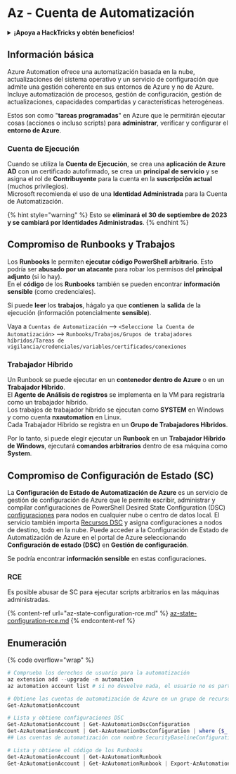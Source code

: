 # Az - Cuenta de Automatización

<details>

<summary><strong>¡Apoya a HackTricks y obtén beneficios!</strong></summary>

* Si quieres ver a tu **empresa anunciada en HackTricks** o si quieres acceder a la **última versión de PEASS o descargar HackTricks en PDF** ¡Consulta los [**PLANES DE SUSCRIPCIÓN**](https://github.com/sponsors/carlospolop)!
* Obtén el [**oficial PEASS & HackTricks swag**](https://peass.creator-spring.com)
* Descubre [**The PEASS Family**](https://opensea.io/collection/the-peass-family), nuestra colección de exclusivos [**NFTs**](https://opensea.io/collection/the-peass-family)
* **Únete al** 💬 [**grupo de Discord**](https://discord.gg/hRep4RUj7f) o al [**grupo de telegram**](https://t.me/peass) o **sígueme** en **Twitter** 🐦 [**@carlospolopm**](https://twitter.com/carlospolopm).

* **Comparte tus trucos de hacking enviando PRs a los repositorios de GitHub de** [**HackTricks**](https://github.com/carlospolop/hacktricks) y [**HackTricks Cloud**](https://github.com/carlospolop/hacktricks-cloud).

</details>

## Información básica

Azure Automation ofrece una automatización basada en la nube, actualizaciones del sistema operativo y un servicio de configuración que admite una gestión coherente en sus entornos de Azure y no de Azure. Incluye automatización de procesos, gestión de configuración, gestión de actualizaciones, capacidades compartidas y características heterogéneas.

Estos son como "**tareas programadas**" en Azure que le permitirán ejecutar cosas (acciones o incluso scripts) para **administrar**, verificar y configurar el **entorno de Azure**.

### Cuenta de Ejecución

Cuando se utiliza la **Cuenta de Ejecución**, se crea una **aplicación de Azure AD** con un certificado autofirmado, se crea un **principal de servicio** y se asigna el rol de **Contribuyente** para la cuenta en la **suscripción actual** (muchos privilegios).\
Microsoft recomienda el uso de una **Identidad Administrada** para la Cuenta de Automatización.

{% hint style="warning" %}
Esto se **eliminará el 30 de septiembre de 2023 y se cambiará por Identidades Administradas**.
{% endhint %}

## Compromiso de Runbooks y Trabajos

Los **Runbooks** le permiten **ejecutar código PowerShell arbitrario**. Esto podría ser **abusado por un atacante** para robar los permisos del **principal adjunto** (si lo hay).\
En el **código** de los **Runbooks** también se pueden encontrar **información sensible** (como credenciales).

Si puede **leer** los **trabajos**, hágalo ya que **contienen** la **salida** de la ejecución (información potencialmente **sensible**).

Vaya a `Cuentas de Automatización` --> `<Seleccione la Cuenta de Automatización>` --> `Runbooks/Trabajos/Grupos de trabajadores híbridos/Tareas de vigilancia/credenciales/variables/certificados/conexiones`

### Trabajador Híbrido

Un Runbook se puede ejecutar en un **contenedor dentro de Azure** o en un **Trabajador Híbrido**.\
El **Agente de Análisis de registros** se implementa en la VM para registrarla como un trabajador híbrido.\
Los trabajos de trabajador híbrido se ejecutan como **SYSTEM** en Windows y como cuenta **nxautomation** en Linux.\
Cada Trabajador Híbrido se registra en un **Grupo de Trabajadores Híbridos**.

Por lo tanto, si puede elegir ejecutar un **Runbook** en un **Trabajador Híbrido de Windows**, ejecutará **comandos arbitrarios** dentro de esa máquina como **System**.

## Compromiso de Configuración de Estado (SC)

La **Configuración de Estado de Automatización de Azure** es un servicio de gestión de configuración de Azure que le permite escribir, administrar y compilar configuraciones de PowerShell Desired State Configuration (DSC) [configuraciones](https://learn.microsoft.com/en-us/powershell/dsc/configurations/configurations) para nodos en cualquier nube o centro de datos local. El servicio también importa [Recursos DSC](https://learn.microsoft.com/en-us/powershell/dsc/resources/resources) y asigna configuraciones a nodos de destino, todo en la nube. Puede acceder a la Configuración de Estado de Automatización de Azure en el portal de Azure seleccionando **Configuración de estado (DSC)** en **Gestión de configuración**.

Se podría encontrar **información sensible** en estas configuraciones.

### RCE

Es posible abusar de SC para ejecutar scripts arbitrarios en las máquinas administradas.

{% content-ref url="az-state-configuration-rce.md" %}
[az-state-configuration-rce.md](az-state-configuration-rce.md)
{% endcontent-ref %}

## Enumeración

{% code overflow="wrap" %}
```powershell
# Comprueba los derechos de usuario para la automatización
az extension add --upgrade -n automation
az automation account list # si no devuelve nada, el usuario no es parte de un grupo de automatización

# Obtiene las cuentas de automatización de Azure en un grupo de recursos
Get-AzAutomationAccount

# Lista y obtiene configuraciones DSC
Get-AzAutomationAccount | Get-AzAutomationDscConfiguration
Get-AzAutomationAccount | Get-AzAutomationDscConfiguration | where {$_.name -match '<name>'} | Export-AzAutomationDscConfiguration -OutputFolder . -Debug
## Las cuentas de automatización con nombre SecurityBaselineConfigurationWS... están ahí por defecto (no son interesantes)

# Lista y obtiene el código de los Runbooks
Get-AzAutomationAccount | Get-AzAutomationRunbook
Get-AzAutomationAccount | Get-AzAutomationRunbook | Export-AzAutomationRun